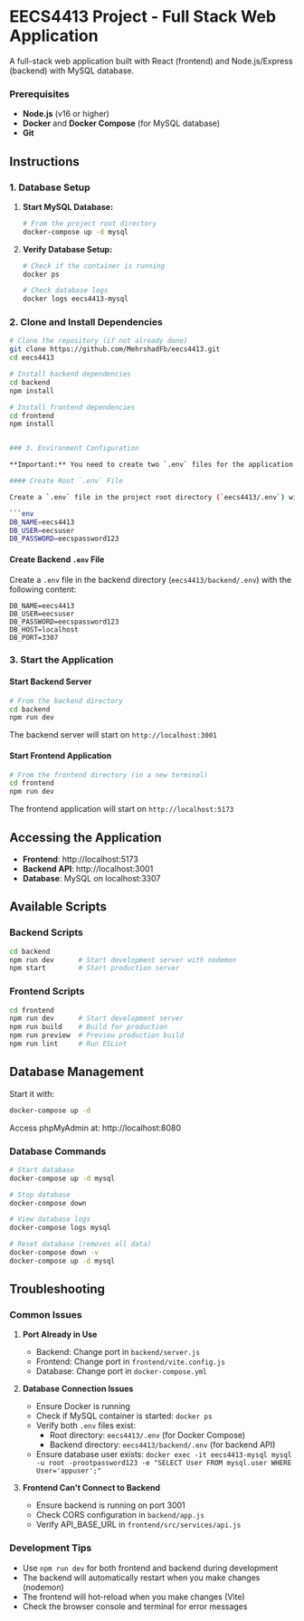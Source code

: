 # EECS4413 Project - Full Stack Web Application

A full-stack web application built with React (frontend) and Node.js/Express (backend) with MySQL database.

### Prerequisites

- **Node.js** (v16 or higher)
- **Docker** and **Docker Compose** (for MySQL database)
- **Git**

## Instructions

### 1. Database Setup

1. **Start MySQL Database:**
   ```bash
   # From the project root directory
   docker-compose up -d mysql
   ```

2. **Verify Database Setup:**
   ```bash
   # Check if the container is running
   docker ps
   
   # Check database logs
   docker logs eecs4413-mysql
   ```

### 2. Clone and Install Dependencies

```bash
# Clone the repository (if not already done)
git clone https://github.com/MehrshadFb/eecs4413.git
cd eecs4413

# Install backend dependencies
cd backend
npm install

# Install frontend dependencies
cd frontend
npm install


### 3. Environment Configuration

**Important:** You need to create two `.env` files for the application to work properly.

#### Create Root `.env` File

Create a `.env` file in the project root directory (`eecs4413/.env`) with the following content:

```env
DB_NAME=eecs4413
DB_USER=eecsuser
DB_PASSWORD=eecspassword123
```

#### Create Backend `.env` File

Create a `.env` file in the backend directory (`eecs4413/backend/.env`) with the following content:

```env
DB_NAME=eecs4413
DB_USER=eecsuser
DB_PASSWORD=eecspassword123
DB_HOST=localhost
DB_PORT=3307
```

### 3. Start the Application

#### Start Backend Server

```bash
# From the backend directory
cd backend
npm run dev
```

The backend server will start on `http://localhost:3001`

#### Start Frontend Application

```bash
# From the frontend directory (in a new terminal)
cd frontend
npm run dev
```

The frontend application will start on `http://localhost:5173`

## Accessing the Application

- **Frontend**: http://localhost:5173
- **Backend API**: http://localhost:3001
- **Database**: MySQL on localhost:3307

## Available Scripts

### Backend Scripts
```bash
cd backend
npm run dev      # Start development server with nodemon
npm start        # Start production server
```

### Frontend Scripts
```bash
cd frontend
npm run dev      # Start development server
npm run build    # Build for production
npm run preview  # Preview production build
npm run lint     # Run ESLint
```

## Database Management


Start it with:
```bash
docker-compose up -d
```

Access phpMyAdmin at: http://localhost:8080

### Database Commands

```bash
# Start database
docker-compose up -d mysql

# Stop database
docker-compose down

# View database logs
docker-compose logs mysql

# Reset database (removes all data)
docker-compose down -v
docker-compose up -d mysql
```

## Troubleshooting

### Common Issues

1. **Port Already in Use**
   - Backend: Change port in `backend/server.js`
   - Frontend: Change port in `frontend/vite.config.js`
   - Database: Change port in `docker-compose.yml`

2. **Database Connection Issues**
   - Ensure Docker is running
   - Check if MySQL container is started: `docker ps`
   - Verify both `.env` files exist:
     - Root directory: `eecs4413/.env` (for Docker Compose)
     - Backend directory: `eecs4413/backend/.env` (for backend API)
   - Ensure database user exists: `docker exec -it eecs4413-mysql mysql -u root -prootpassword123 -e "SELECT User FROM mysql.user WHERE User='appuser';"`

3. **Frontend Can't Connect to Backend**
   - Ensure backend is running on port 3001
   - Check CORS configuration in `backend/app.js`
   - Verify API_BASE_URL in `frontend/src/services/api.js`

### Development Tips

- Use `npm run dev` for both frontend and backend during development
- The backend will automatically restart when you make changes (nodemon)
- The frontend will hot-reload when you make changes (Vite)
- Check the browser console and terminal for error messages
